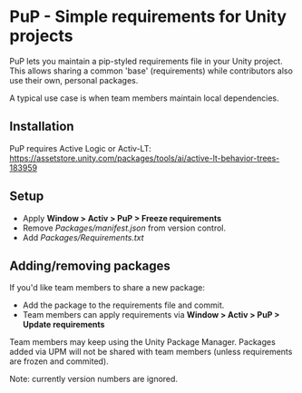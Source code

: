 # PuP - Simple requirements for Unity projects

PuP lets you maintain a pip-styled requirements file in your Unity project. This allows sharing a common 'base' (requirements) while contributors also use their own, personal packages.

A typical use case is when team members maintain local dependencies.

## Installation

PuP requires Active Logic or Activ-LT:
https://assetstore.unity.com/packages/tools/ai/active-lt-behavior-trees-183959

## Setup

- Apply **Window > Activ > PuP > Freeze requirements**
- Remove *Packages/manifest.json* from version control.
- Add *Packages/Requirements.txt*

## Adding/removing packages

If you'd like team members to share a new package:

- Add the package to the requirements file and commit.
- Team members can apply requirements via **Window > Activ > PuP > Update requirements**

Team members may keep using the Unity Package Manager. Packages added via UPM will not be shared with team members (unless requirements are frozen and commited).

Note: currently version numbers are ignored.
